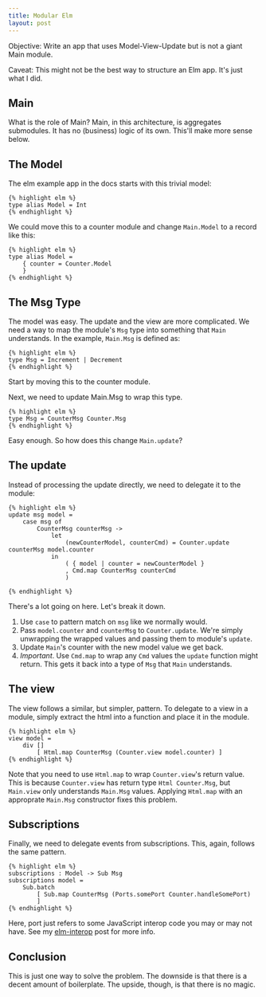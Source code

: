 ```yaml
---
title: Modular Elm
layout: post
---
```


Objective: Write an app that uses Model-View-Update but is not a giant Main module.

Caveat: This might not be the best way to structure an Elm app.
It's just what I did.

## Main

What is the role of Main?
Main, in this architecture, is aggregates submodules.
It has no (business) logic of its own.
This'll make more sense below.

## The Model

The elm example app in the docs starts with this trivial model:

    {% highlight elm %}
    type alias Model = Int
    {% endhighlight %}

We could move this to a counter module and change `Main.Model` to a record like this:

    {% highlight elm %}
    type alias Model =
        { counter = Counter.Model
        }
    {% endhighlight %}

## The Msg Type

The model was easy.
The update and the view are more complicated.
We need a way to map the module's `Msg` type into something that `Main` understands.
In the example, `Main.Msg` is defined as:

    {% highlight elm %}
    type Msg = Increment | Decrement
    {% endhighlight %}

Start by moving this to the counter module.

Next, we need to update Main.Msg to wrap this type.

    {% highlight elm %}
    type Msg = CounterMsg Counter.Msg
    {% endhighlight %}

Easy enough.
So how does this change `Main.update`?

## The update

Instead of processing the update directly, we need to delegate it to the module:

    {% highlight elm %}
    update msg model =
        case msg of
            CounterMsg counterMsg ->
                let
                    (newCounterModel, counterCmd) = Counter.update counterMsg model.counter
                in
                    ( { model | counter = newCounterModel }
                    , Cmd.map CounterMsg counterCmd
                    )

    {% endhighlight %}

There's a lot going on here.
Let's break it down.

1. Use `case` to pattern match on `msg` like we normally would.
2. Pass `model.counter` and `counterMsg` to `Counter.update`.
We're simply unwrapping the wrapped values and passing them to module's `update`.
3. Update `Main`'s counter with the new model value we get back.
4. *Important*.  Use `Cmd.map` to wrap any `Cmd` values the `update` function might return.
This gets it back into a type of `Msg` that `Main` understands.

## The view

The view follows a similar, but simpler, pattern.
To delegate to a view in a module, simply extract the html into a function and place it in the module.

    {% highlight elm %}
    view model =
        div []
            [ Html.map CounterMsg (Counter.view model.counter) ]
    {% endhighlight %}

Note that you need to use `Html.map` to wrap `Counter.view`'s return value.
This is because `Counter.view` has return type `Html Counter.Msg`, but `Main.view` only understands `Main.Msg` values.
Applying `Html.map` with an approprate `Main.Msg` constructor fixes this problem.

## Subscriptions

Finally, we need to delegate events from subscriptions.
This, again, follows the same pattern.

    {% highlight elm %}
    subscriptions : Model -> Sub Msg
    subscriptions model =
        Sub.batch
            [ Sub.map CounterMsg (Ports.somePort Counter.handleSomePort)
            ]
    {% endhighlight %}

Here, port just refers to some JavaScript interop code you may or may not have.
See my [elm-interop](/2016/10/14/elm-interop) post for more info.

## Conclusion

This is just one way to solve the problem.
The downside is that there is a decent amount of boilerplate.
The upside, though, is that there is no magic.
